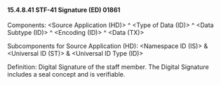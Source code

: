 #### 15.4.8.41 STF-41 Signature (ED) 01861

Components: &lt;Source Application (HD)> ^ &lt;Type of Data (ID)> ^ &lt;Data Subtype (ID)> ^ &lt;Encoding (ID)> ^ &lt;Data (TX)>

Subcomponents for Source Application (HD): &lt;Namespace ID (IS)> & &lt;Universal ID (ST)> & &lt;Universal ID Type (ID)>

Definition: Digital Signature of the staff member. The Digital Signature includes a seal concept and is verifiable.
